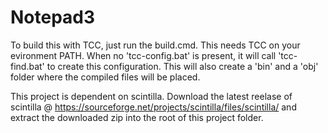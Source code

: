 # Notepad3 #
To build this with TCC, just run the build.cmd. This needs TCC on your 
evironment PATH. When no 'tcc-config.bat' is present, it will call 
'tcc-find.bat' to create this configuration. This will also create a 'bin' and
 a 'obj' folder where the compiled files will be placed.
 
 This project is dependent on scintilla. Download the latest reelase of 
 scintilla @ https://sourceforge.net/projects/scintilla/files/scintilla/ and
 extract the downloaded zip into the root of this project folder.